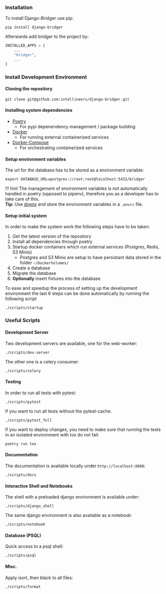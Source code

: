 ### Installation

To install Django-Bridger use pip:

    pip install django-bridger

Afterwards add bridger to the project by:

```python
INSTALLED_APPS = [
    ...
    "bridger",
    ...
]
```

### Install Development Environment

#### Cloning the repository

    git clone git@github.com:intellineers/django-bridger.git

#### Installing system dependencies

* [Poetry](https://python-poetry.org/docs/#installation)
    * For pypi depenendency management / package building
* [Docker](https://docs.docker.com/get-docker/)
    * For running external containerized services
* [Docker-Compose](https://docs.docker.com/compose/install/)
    * For orchestrating containerized services


#### Setup environment variables

The url for the database has to be stored as a environment variable:

    export DATABASE_URL=postgres://root:root@localhost:5432/bridger

!!! hint
    The management of environment variables is not automatically handled in poetry (opposed to pipenv), therefore you as a developer has to take care of this.  
    **Tip:** Use [direnv](https://direnv.net/) and store the environment variables in a `.envrc` file.

#### Setup initial system

In order to make the system work the following steps have to be taken:

1. Get the latest version of the repository
1. Install all dependencies through poetry
1. Startup docker containers which run external services (Postgres, Redis, S3 Minio)
    * Postgres and S3 Minio are setup to have persistant data stored in the folder `~/DockerVolumes/`
1. Create a database
1. Migrate the database
1. **Optionally** insert fixtures into the database

To ease and speedup the process of setting up the development environment the last 6 steps can be done automatically by running the following script

    ./scripts/startup

### Useful Scripts

#### Development Server

Two development servers are available, one for the web-worker:

    ./scripts/dev-server

The other one is a celery consumer:

    ./scripts/celery


#### Testing

In order to run all tests with pytest:

    ./scripts/pytest

If you want to run all tests without the pytest-cache:

    ./scripts/pytest_full

If you want to deploy changes, you need to make sure that running the tests in an isolated environment with tox do not fail:

    poetry run tox


#### Documentation

The documentation is available locally under `http://localhost:8000`:

    ./scripts/docs

#### Interactive Shell and Notebooks

The shell with a preloaded django environment is available under:

    ./scripts/django_shell

The same django environment is also available as a notebook:

    ./scripts/notebook

#### Database (PSQL)

Quick access to a psql shell:

    ./scripts/psql

#### Misc.

Apply isort, then black to all files:

    ./scripts/format

